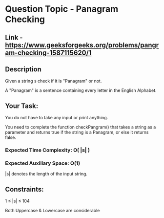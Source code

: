 # Question Topic - Panagram Checking


## Link - https://www.geeksforgeeks.org/problems/pangram-checking-1587115620/1


## Description

Given a string s check if it is "Panagram" or not.

A "Panagram" is a sentence containing every letter in the English Alphabet.

## Your Task:

You do not have to take any input or print anything. 

You need to complete the function checkPangram() that takes a string as a parameter and returns true if the string is a Panagram, or else it returns false.

### Expected Time Complexity: O( |s| )

### Expected Auxiliary Space: O(1)
|s| denotes the length of the input string.

## Constraints:

1 ≤ |s| ≤ 104

Both Uppercase & Lowercase are considerable
